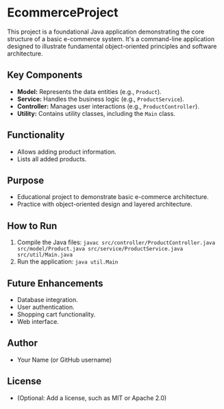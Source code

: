 # EcommerceProject

This project is a foundational Java application demonstrating the core structure of a basic e-commerce system. It's a command-line application designed to illustrate fundamental object-oriented principles and software architecture.

## Key Components

* **Model:** Represents the data entities (e.g., `Product`).
* **Service:** Handles the business logic (e.g., `ProductService`).
* **Controller:** Manages user interactions (e.g., `ProductController`).
* **Utility:** Contains utility classes, including the `Main` class.

## Functionality

* Allows adding product information.
* Lists all added products.

## Purpose

* Educational project to demonstrate basic e-commerce architecture.
* Practice with object-oriented design and layered architecture.

## How to Run

1.  Compile the Java files: `javac src/controller/ProductController.java src/model/Product.java src/service/ProductService.java src/util/Main.java`
2.  Run the application: `java util.Main`

## Future Enhancements

* Database integration.
* User authentication.
* Shopping cart functionality.
* Web interface.

## Author

* Your Name (or GitHub username)

## License

* (Optional: Add a license, such as MIT or Apache 2.0)
